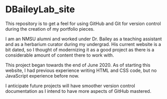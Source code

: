 # DBaileyLab_site

This repository is to get a feel for using GitHub and Git for version control during the creation of my portfolio pieces.

I am an NMSU alumni and worked under Dr. Bailey as a teaching assistant and as a herbarium curator during my undergrad.
His current website is a bit dated, so I thought of modernizing it as a good project as there is a considerable amount of content there to work with.

This project began towards the end of June 2020.  As of starting this website, I had previous experience writing HTML and CSS code, but no JavaScript experience before now.

I anticipate future projects will have smoother version control documentation as I intend to have more aspects of GitHub mastered.
